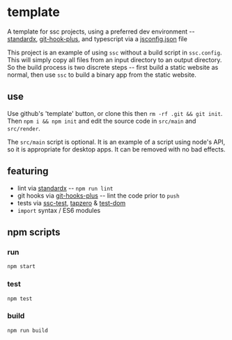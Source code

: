 # template
A template for ssc projects, using a preferred dev environment -- [standardx](https://www.npmjs.com/package/standardx), [git-hook-plus](https://www.npmjs.com/package/git-hooks-plus), and typescript via a [jsconfig.json](jsconfig.json) file

This project is an example of using `ssc` without a build script in `ssc.config`. This will simply copy all files from an input directory to an output directory. So the build process is two discrete steps -- first build a static website as normal, then use `ssc` to build a binary app from the static website.

## use
Use github's 'template' button, or clone this then `rm -rf .git && git init`. Then `npm i && npm init` and edit the source code in `src/main` and `src/render`.

The `src/main` script is optional. It is an example of a script using node's API, so it is appropriate for desktop apps. It can be removed with no bad effects.

## featuring

* lint via [standardx](https://www.npmjs.com/package/standardx) -- `npm run lint`
* git hooks via [git-hooks-plus](https://www.npmjs.com/package/git-hooks-plus) -- lint the code prior to `push`
* tests via [ssc-test](https://github.com/socketsupply/ssc-test), [tapzero](https://www.npmjs.com/package/tapzero) & [test-dom](https://www.npmjs.com/package/@socketsupply/test-dom)
* `import` syntax / ES6 modules 

## npm scripts

### run
```
npm start
```

### test
```
npm test
```

### build
```
npm run build
```
